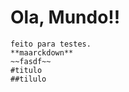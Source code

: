 # Ola, Mundo!!
    feito para testes.
    **maarckdown**
    ~~fasdf~~
    #titulo
    ##tilulo
    
